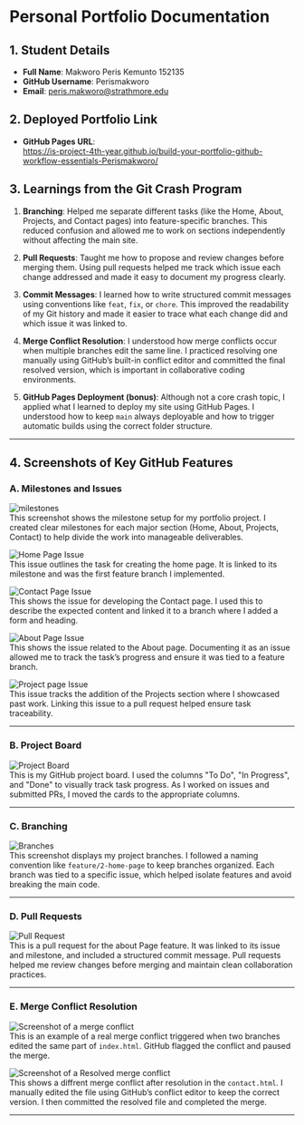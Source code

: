 # Personal Portfolio Documentation

## 1. Student Details

- **Full Name**: Makworo Peris Kemunto 152135  
- **GitHub Username**: Perismakworo  
- **Email**: peris.makworo@strathmore.edu  

## 2. Deployed Portfolio Link

- **GitHub Pages URL**:  
   https://is-project-4th-year.github.io/build-your-portfolio-github-workflow-essentials-Perismakworo/

## 3. Learnings from the Git Crash Program

1. **Branching**: Helped me separate different tasks (like the Home, About, Projects, and Contact pages) into feature-specific branches. This reduced confusion and allowed me to work on sections independently without affecting the main site.

2. **Pull Requests**: Taught me how to propose and review changes before merging them. Using pull requests helped me track which issue each change addressed and made it easy to document my progress clearly.

3. **Commit Messages**: I learned how to write structured commit messages using conventions like `feat`, `fix`, or `chore`. This improved the readability of my Git history and made it easier to trace what each change did and which issue it was linked to.

4. **Merge Conflict Resolution**: I understood how merge conflicts occur when multiple branches edit the same line. I practiced resolving one manually using GitHub’s built-in conflict editor and committed the final resolved version, which is important in collaborative coding environments.

5. **GitHub Pages Deployment (bonus)**: Although not a core crash topic, I applied what I learned to deploy my site using GitHub Pages. I understood how to keep `main` always deployable and how to trigger automatic builds using the correct folder structure.

---

## 4. Screenshots of Key GitHub Features

### A. Milestones and Issues

![milestones](images/milestones.png)  
This screenshot shows the milestone setup for my portfolio project. I created clear milestones for each major section (Home, About, Projects, Contact) to help divide the work into manageable deliverables.

![Home Page Issue](images/create-home-page-issue.png)  
This issue outlines the task for creating the home page. It is linked to its milestone and was the first feature branch I implemented.

![Contact Page Issue](images/contact-issue.png)  
This shows the issue for developing the Contact page. I used this to describe the expected content and linked it to a branch where I added a form and heading.

![About Page Issue](images/about-page-issue.png)  
This shows the issue related to the About page. Documenting it as an issue allowed me to track the task’s progress and ensure it was tied to a feature branch.

![Project page Issue](images/projecs-page-issue.png)  
This issue tracks the addition of the Projects section where I showcased past work. Linking this issue to a pull request helped ensure task traceability.

---

### B. Project Board

![Project Board](images/project-board.png)  
This is my GitHub project board. I used the columns "To Do", "In Progress", and "Done" to visually track task progress. As I worked on issues and submitted PRs, I moved the cards to the appropriate columns.

---

### C. Branching

![Branches](images/Branches.png)  
This screenshot displays my project branches. I followed a naming convention like `feature/2-home-page` to keep branches organized. Each branch was tied to a specific issue, which helped isolate features and avoid breaking the main code.

---

### D. Pull Requests

![Pull Request](images/pull-request-linked-to-create-a-homepage.png)  
This is a pull request for the about Page feature. It was linked to its issue and milestone, and included a structured commit message. Pull requests helped me review changes before merging and maintain clean collaboration practices.

---

### E. Merge Conflict Resolution

![Screenshot of a merge conflict](images/Mergeconflict.png)  
This is an example of a real merge conflict triggered when two branches edited the same part of `index.html`. GitHub flagged the conflict and paused the merge.

![Screenshot of a Resolved merge conflict](images/resolved-conflicts.png)  
This shows a diffrent merge conflict after resolution in the `contact.html`. I manually edited the file using GitHub’s conflict editor to keep the correct version. I then committed the resolved file and completed the merge.

---
